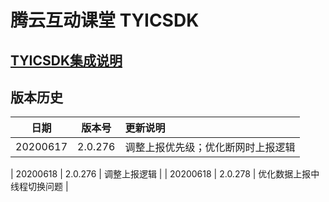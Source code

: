 # 腾云互动课堂 TYICSDK 

## [TYICSDK集成说明](TYICSDK使用说明.md)

## 版本历史

| 日期 | 版本号 |  更新说明 |
|:---------:|:--------:|:-------- |
| 20200617 | 2.0.276 | 调整上报优先级；优化断网时上报逻辑 |

| 20200618 | 2.0.276 | 调整上报逻辑 |
| 20200618 | 2.0.278 | 优化数据上报中线程切换问题 |
